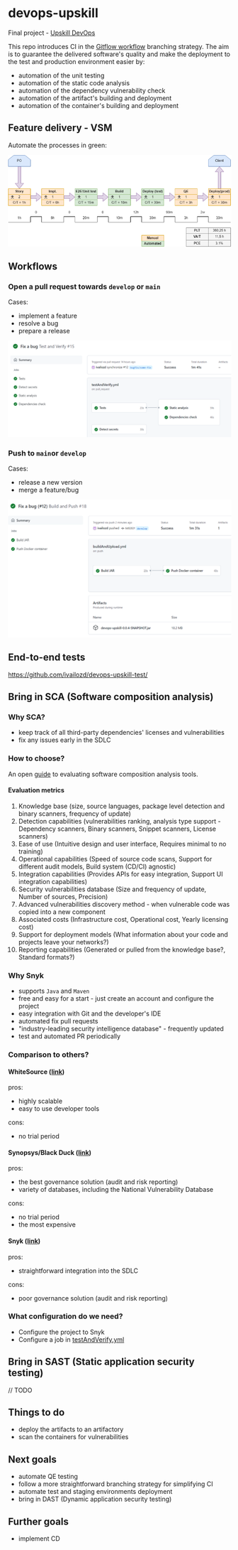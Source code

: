 # devops-upskill
Final project - [Upskill DevOps](https://www.telerikacademy.com/upskill/devops)

This repo introduces CI in the [Gitflow workflow](https://www.atlassian.com/git/tutorials/comparing-workflows/gitflow-workflow) branching strategy. 
The aim is to guarantee the delivered software's quality and make the deployment to the test and production environment easier by:
- automation of the unit testing
- automation of the static code analysis
- automation of the dependency vulnerability check
- automation of the artifact's building and deployment
- automation of the container's building and deployment

## Feature delivery - VSM

Automate the processes in green:

![vsm](./src/main/resources/static/vsm.png)

## Workflows

### Open a pull request towards `develop` or `main`
Cases:
* implement a feature
* resolve a bug
* prepare a release

![test-and-verify](./src/main/resources/static/test-and-verify-workflow.png)

### Push to `main`or `develop`
Cases:
* release a new version
* merge a feature/bug

![build-and-push](./src/main/resources/static/build-and-push-workflow.png)

## End-to-end tests
https://github.com/ivailozd/devops-upskill-test/

## Bring in SCA (Software composition analysis)
### Why SCA?
* keep track of all third-party dependencies' licenses and vulnerabilities
* fix any issues early in the SDLC

### How to choose?
An open [guide](https://www.linuxfoundation.org/tools/an-open-guide-to-evaluating-software-composition-analysis-tools/) to evaluating software composition analysis tools.
#### Evaluation metrics
1. Knowledge base (size, source languages, package level detection and binary scanners, frequency of update)
2. Detection capabilities (vulnerabilities ranking, analysis type support - Dependency scanners, Binary scanners, Snippet scanners, License scanners)
3. Ease of use (Intuitive design and user interface, Requires minimal to no training)
4. Operational capabilities (Speed of source code scans, Support for different audit models, Build system (CD/CI) agnostic)
5. Integration capabilities (Provides APIs for easy integration, Support UI integration capabilities)
6. Security vulnerabilities database (Size and frequency of update, Number of sources, Precision)
7. Advanced vulnerabilities discovery method - when vulnerable code was copied into a new component
8. Associated costs (Infrastructure cost, Operational cost, Yearly licensing cost)
9. Support for deployment models (What information about your code and projects leave your networks?)
10. Reporting capabilities (Generated or pulled from the knowledge base?, Standard formats?)

### Why Snyk
* supports `Java` and `Maven`
* free and easy for a start - just create an account and configure the project
* easy integration with Git and the developer's IDE
* automated fix pull requests
* "industry-leading security intelligence database" - frequently updated
* test and automated PR periodically

### Comparison to others?
#### WhiteSource ([link](https://www.whitesourcesoftware.com/))
pros:
* highly scalable
* easy to use developer tools

cons:
* no trial period

#### Synopsys/Black Duck ([link](https://www.blackducksoftware.com/))
pros:
* the best governance solution (audit and risk reporting)
* variety of databases, including the National Vulnerability Database

cons:
* no trial period
* the most expensive

#### Snyk ([link](https://snyk.io/))
pros:
* straightforward integration into the SDLC

cons:
* poor governance solution (audit and risk reporting)

### What configuration do we need?
* Configure the project to Snyk
* Configure a job in [testAndVerify.yml](./.github/workflows/testAndVerify.yml)

## Bring in SAST (Static application security testing)
// TODO

## Things to do
* deploy the artifacts to an artifactory
* scan the containers for vulnerabilities

## Next goals
* automate QE testing
* follow a more straightforward branching strategy for simplifying CI
* automate test and staging environments deployment
* bring in DAST (Dynamic application security testing)

## Further goals
* implement CD
